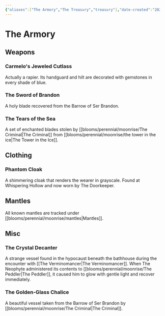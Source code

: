 ```yaml
---
{"aliases":["The Armory","The Treasury","treasury"],"date-created":"2025-03-04T12:22","date-modified":"2025-03-04T12:43","dg-publish":true,"tags":["moonrise"],"title":"The Armory","dg-path":"moonrise/armory.md","permalink":"/moonrise/armory/","dgPassFrontmatter":true,"updated":"2025-03-04T12:43"}
---
```



# The Armory

## Weapons

### Carmelo's Jeweled Cutlass

Actually a rapier. Its handguard and hilt are decorated with gemstones in every shade of blue.

### The Sword of Brandon

A holy blade recovered from the Barrow of Ser Brandon.

### The Tears of the Sea

A set of enchanted blades stolen by [[blooms/perennial/moonrise/The Criminal\|The Criminal]] from [[blooms/perennial/moonrise/the tower in the ice\|The Tower in the Ice]].

## Clothing

### Phantom Cloak

A shimmering cloak that renders the wearer in grayscale. Found at Whispering Hollow and now worn by The Doorkeeper.

## Mantles

All known mantles are tracked under [[blooms/perennial/moonrise/mantles\|Mantles]].

## Misc

### The Crystal Decanter

A strange vessel found in the hypocaust beneath the bathhouse during the encounter with [[The Verminomancer\|The Verminomancer]]. When The Neophyte administered its contents to [[blooms/perennial/moonrise/The Peddler\|The Peddler]], it caused him to glow with gentle light and recover immediately.

### The Golden-Glass Chalice

A beautiful vessel taken from the Barrow of Ser Brandon by [[blooms/perennial/moonrise/The Criminal\|The Criminal]].
